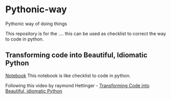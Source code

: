 # Pythonic-way
Pythonic way of doing things

This repository is for the .... this can be used as checklist to correct the way to code in python.

## Transforming code into Beautiful, Idiomatic Python

[Notebook](https://github.com/samarthgr/Pythonic-way/blob/master/Transforming%20Code%20Into%20Beautiful%2C%20Idiomatic%20Python.ipynb)
 This notebook is like checklist to code in python.


Following this video by raymond Hettinger - [Transforming Code into Beautiful, idiomatic Python](https://youtu.be/OSGv2VnC0go)

